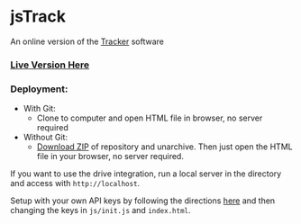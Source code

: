 # jsTrack
An online version of the [Tracker](https://physlets.org/tracker/) software

### [Live Version Here](https://jst.lucademian.com/)

### Deployment:
- With Git:
  + Clone to computer and open HTML file in browser, no server required 
- Without Git:
  + [Download ZIP](https://github.com/lucadem1313/jsTrack/archive/master.zip) of repository and unarchive. Then just open the HTML file in your browser, no server required.


If you want to use the drive integration, run a local server in the directory and access with ```http://localhost```.

Setup with your own API keys by following the directions [here](https://developers.google.com/drive/api/v3/quickstart/js) and then changing the keys in ```js/init.js``` and ```index.html```.
